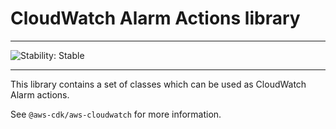 # CloudWatch Alarm Actions library
<!--BEGIN STABILITY BANNER-->

---

![Stability: Stable](https://img.shields.io/badge/stability-Stable-success.svg?style=for-the-badge)


---
<!--END STABILITY BANNER-->

This library contains a set of classes which can be used as CloudWatch Alarm actions.

See `@aws-cdk/aws-cloudwatch` for more information.
